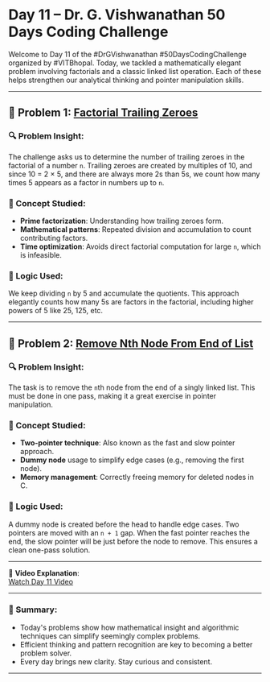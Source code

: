# Day 11 – Dr. G. Vishwanathan 50 Days Coding Challenge

Welcome to Day 11 of the #DrGVishwanathan #50DaysCodingChallenge organized by #VITBhopal. Today, we tackled a mathematically elegant problem involving factorials and a classic linked list operation. Each of these helps strengthen our analytical thinking and pointer manipulation skills.

---

## 🧮 Problem 1: [Factorial Trailing Zeroes](https://leetcode.com/problems/factorial-trailing-zeroes/description/)

### 🔍 Problem Insight:
The challenge asks us to determine the number of trailing zeroes in the factorial of a number `n`. Trailing zeroes are created by multiples of 10, and since 10 = 2 × 5, and there are always more 2s than 5s, we count how many times 5 appears as a factor in numbers up to `n`.

### 📘 Concept Studied:
- **Prime factorization**: Understanding how trailing zeroes form.
- **Mathematical patterns**: Repeated division and accumulation to count contributing factors.
- **Time optimization**: Avoids direct factorial computation for large `n`, which is infeasible.

### 🧠 Logic Used:
We keep dividing `n` by 5 and accumulate the quotients. This approach elegantly counts how many 5s are factors in the factorial, including higher powers of 5 like 25, 125, etc.

---

## 🔗 Problem 2: [Remove Nth Node From End of List](https://leetcode.com/problems/remove-nth-node-from-end-of-list/description/)

### 🔍 Problem Insight:
The task is to remove the `n`th node from the end of a singly linked list. This must be done in one pass, making it a great exercise in pointer manipulation.

### 📘 Concept Studied:
- **Two-pointer technique**: Also known as the fast and slow pointer approach.
- **Dummy node** usage to simplify edge cases (e.g., removing the first node).
- **Memory management**: Correctly freeing memory for deleted nodes in C.

### 🧠 Logic Used:
A dummy node is created before the head to handle edge cases. Two pointers are moved with an `n + 1` gap. When the fast pointer reaches the end, the slow pointer will be just before the node to remove. This ensures a clean one-pass solution.

---

🎥 **Video Explanation**:  
[Watch Day 11 Video](https://drive.google.com/file/d/14nNL7SHpv3dUdTVfFBQAgZhNm3y7vILg/view?usp=drive_link)

---

### 📝 Summary:
- Today's problems show how mathematical insight and algorithmic techniques can simplify seemingly complex problems.
- Efficient thinking and pattern recognition are key to becoming a better problem solver.
- Every day brings new clarity. Stay curious and consistent.

---
